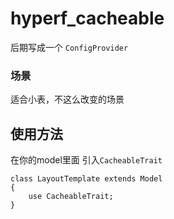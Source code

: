 # hyperf_cacheable
后期写成一个 `ConfigProvider`

### 场景
适合小表，不这么改变的场景

## 使用方法
在你的model里面 引入`CacheableTrait`
```
class LayoutTemplate extends Model
{
    use CacheableTrait;
}

```

